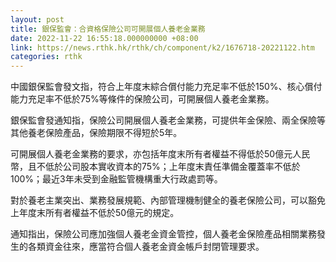 ```yaml
---
layout: post
title: 銀保監會：合資格保險公司可開展個人養老金業務
date: 2022-11-22 16:55:18.000000000 +08:00
link: https://news.rthk.hk/rthk/ch/component/k2/1676718-20221122.htm
categories: rthk
---
```


中國銀保監會發文指，符合上年度末綜合償付能力充足率不低於150%、核心償付能力充足率不低於75%等條件的保險公司，可開展個人養老金業務。

銀保監會發通知指，保險公司開展個人養老金業務，可提供年金保險、兩全保險等其他養老保險產品，保險期限不得短於5年。

可開展個人養老金業務的要求，亦包括年度末所有者權益不得低於50億元人民幣，且不低於公司股本實收資本的75%；上年度末責任準備金覆蓋率不低於100%；最近3年未受到金融監管機構重大行政處罰等。

對於養老主業突出、業務發展規範、內部管理機制健全的養老保險公司，可以豁免上年度末所有者權益不低於50億元的規定。

通知指出，保險公司應加強個人養老金資金管控，個人養老金保險產品相關業務發生的各類資金往來，應當符合個人養老金資金帳戶封閉管理要求。
